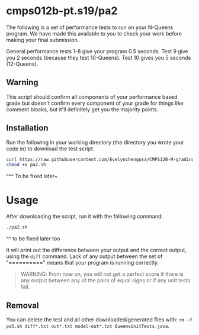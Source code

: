# cmps012b-pt.s19/pa2

The following is a set of performance tests to run on your N-Queens program.
We have made this available to you to check your work before making your final
submission.

General performance tests 1-8 give your program 0.5 seconds.
Test 9 give you 2 seconds (because they test 10-Queens). Test 10 gives you 5 seconds (12-Queens).

## Warning

This script should confirm all components of your performance based grade but
doesn't confirm every component of your grade for things like comment blocks,
but it'll definitely get you the majority points.

## Installation

Run the following in your working directory (the directory you wrote your code
in) to download the test script.

```bash
curl https://raw.githubusercontent.com/Evelynchengusa/CMPS12B-M-gradingScript/master/pa2/pa2.sh > pa2.sh
chmod +x pa2.sh
```
^^^ To be fixed later~

# Usage

After downloading the script, run it with the following command:

```bash
./pa2.sh
```
^^ to be fixed later too

It will print out the difference between your output and the correct output,
using the `diff` command. Lack of any output between the set of "=========="
means that your program is running correctly.

> WARNING: From now on, you will not get a perfect score if there is any output
between any of the pairs of equal signs or if any unit tests fail.

## Removal

You can delete the test and all other downloaded/generated files with:
`rm -f pa5.sh diff*.txt out*.txt model-out*.txt QueensUnitTests.java`.
